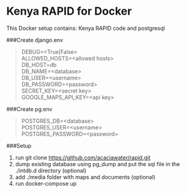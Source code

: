 Kenya RAPID for Docker
===============
This Docker setup contains: Kenya RAPID code and postgresql

###Create django.env

> DEBUG=&lt;True|False&gt;  
ALLOWED_HOSTS=&lt;allowed hosts&gt;  
DB_HOST=db  
DB_NAME=&lt;database&gt;  
DB_USER=&lt;username&gt;  
DB_PASSWORD=&lt;password&gt;  
SECRET_KEY=&lt;secret key&gt;  
GOOGLE\_MAPS\_API_KEY=&lt;api key&gt;  

###Create pg.env

> POSTGRES_DB=&lt;database&gt;  
POSTGRES_USER=&lt;username&gt;  
POSTGRES_PASSWORD=&lt;password&gt;  

###Setup
1. run git clone https://github.com/acaciawater/rapid.git
2. dump existing database using pg_dump and put the sql file in the ./intdb.d directory (optional)
3. add ./media folder with maps and documents (optional)
4. run docker-compose up
